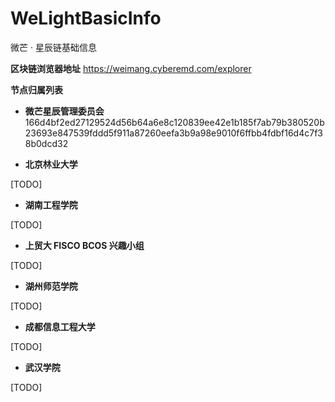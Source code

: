 # WeLightBasicInfo
微芒 · 星辰链基础信息

**区块链浏览器地址**
https://weimang.cyberemd.com/explorer

**节点归属列表**

- **微芒星辰管理委员会**
  166d4bf2ed27129524d56b64a6e8c120839ee42e1b185f7ab79b380520b23693e847539fddd5f911a87260eefa3b9a98e9010f6ffbb4fdbf16d4c7f38b0dcd32

- **北京林业大学**
 
 [TODO]

- **湖南工程学院**
 
 [TODO]

- **上贸大 FISCO BCOS 兴趣小组**
 
 [TODO]

- **湖州师范学院**
 
 [TODO]

- **成都信息工程大学**
 
 [TODO]
  
- **武汉学院**
 
 [TODO]
